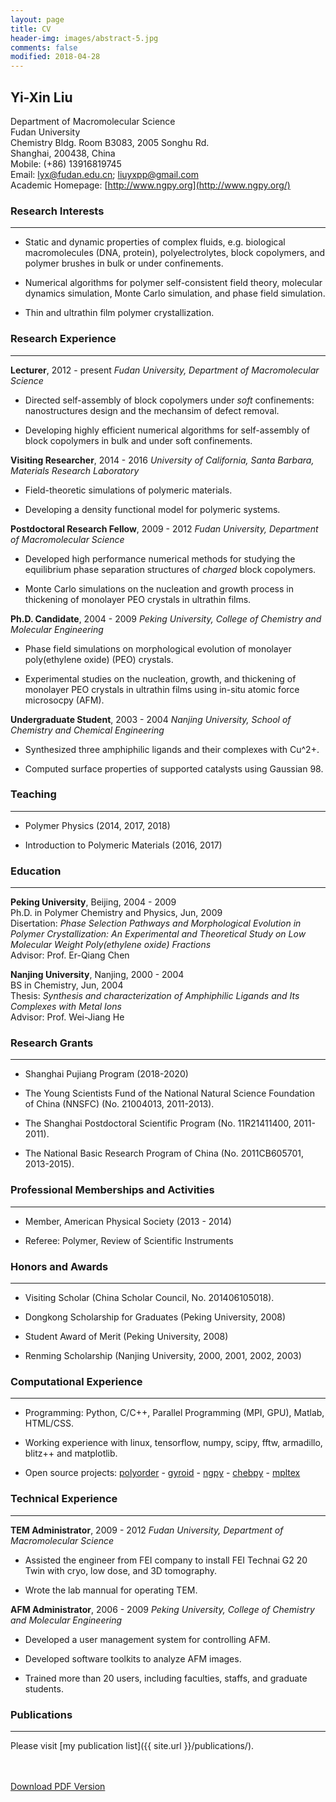 ```yaml
---
layout: page
title: CV
header-img: images/abstract-5.jpg
comments: false
modified: 2018-04-28
---
```


## Yi-Xin Liu

Department of Macromolecular Science  
Fudan University  
Chemistry Bldg. Room B3083, 2005 Songhu Rd.  
Shanghai, 200438, China  
Mobile: (+86) 13916819745  
Email: lyx@fudan.edu.cn; liuyxpp@gmail.com  
Academic Homepage: [http://www.ngpy.org](http://www.ngpy.org/)


### Research Interests
-----

- Static and dynamic properties of complex fluids, e.g. biological macromolecules (DNA, protein), polyelectrolytes, block copolymers, and polymer brushes in bulk or under confinements.

- Numerical algorithms for polymer self-consistent field theory, molecular dynamics simulation, Monte Carlo simulation, and phase field simulation.

- Thin and ultrathin film polymer crystallization.

### Research Experience
-----

**Lecturer**, 2012 - present
*Fudan University, Department of Macromolecular Science*

- Directed self-assembly of block copolymers under *soft* confinements: nanostructures design and the mechansim of defect removal.

- Developing highly efficient numerical algorithms for self-assembly of block copolymers in bulk and under soft confinements.

**Visiting Researcher**, 2014 - 2016
*University of California, Santa Barbara, Materials Research Laboratory*

- Field-theoretic simulations of polymeric materials.

- Developing a density functional model for polymeric systems. 

**Postdoctoral Research Fellow**, 2009 - 2012
*Fudan University, Department of Macromolecular Science*

- Developed high performance numerical methods for studying the equilibrium phase separation structures of *charged* block copolymers.

- Monte Carlo simulations on the nucleation and growth process in thickening of monolayer PEO crystals in ultrathin films.

**Ph.D. Candidate**, 2004 - 2009
*Peking University, College of Chemistry and Molecular Engineering*

- Phase field simulations on morphological evolution of monolayer poly(ethylene oxide) (PEO) crystals.

- Experimental studies on the nucleation, growth, and thickening of monolayer PEO crystals in ultrathin films using in-situ atomic force microsocpy (AFM).

**Undergraduate Student**, 2003 - 2004
*Nanjing University, School of Chemistry and Chemical Engineering*

- Synthesized three amphiphilic ligands and their complexes with Cu^2+.

- Computed surface properties of supported catalysts using Gaussian 98.

### Teaching
-----

- Polymer Physics (2014, 2017, 2018)

- Introduction to Polymeric Materials (2016, 2017)

### Education
-----

**Peking University**, Beijing, 2004 - 2009  
Ph.D. in Polymer Chemistry and Physics, Jun, 2009  
Disertation: *Phase Selection Pathways and Morphological Evolution in Polymer Crystallization: An Experimental and Theoretical Study on Low Molecular Weight Poly(ethylene oxide) Fractions*  
Advisor: Prof. Er-Qiang Chen

**Nanjing University**, Nanjing, 2000 - 2004  
BS in Chemistry, Jun, 2004  
Thesis: *Synthesis and characterization of Amphiphilic Ligands and Its Complexes with Metal Ions*  
Advisor: Prof. Wei-Jiang He

### Research Grants
-----

- Shanghai Pujiang Program (2018-2020)

- The Young Scientists Fund of the National Natural Science Foundation of China (NNSFC) (No. 21004013, 2011-2013).

- The Shanghai Postdoctoral Scientific Program (No. 11R21411400, 2011-2011).

- The National Basic Research Program of China (No. 2011CB605701, 2013-2015).

### Professional Memberships and Activities
-----

- Member, American Physical Society (2013 - 2014)

- Referee: Polymer, Review of Scientific Instruments

### Honors and Awards
-----

- Visiting Scholar (China Scholar Council, No. 201406105018).

- Dongkong Scholarship for Graduates (Peking University, 2008)

- Student Award of Merit (Peking University, 2008)

- Renming Scholarship (Nanjing University, 2000, 2001, 2002, 2003)

### Computational Experience
-----

- Programming: Python, C/C++, Parallel Programming (MPI, GPU), Matlab, HTML/CSS.

- Working experience with linux, tensorflow, numpy, scipy, fftw, armadillo, blitz++ and matplotlib.

- Open source projects: [polyorder](https://github.com/liuyxpp/polyorder) - [gyroid](https://pypi.org/project/gyroid/) - [ngpy](https://pypi.org/project/ngpy/) - [chebpy](https://pypi.org/project/chebpy/) - [mpltex](https://pypi.org/project/mpltex/)

### Technical Experience
-----

**TEM Administrator**, 2009 - 2012
*Fudan University, Department of Macromolecular Science*

- Assisted the engineer from FEI company to install FEI Technai G2 20 Twin with cryo, low dose, and 3D tomography.

- Wrote the lab mannual for operating TEM.

**AFM Administrator**, 2006 - 2009
*Peking University, College of Chemistry and Molecular Engineering*

- Developed a user management system for controlling AFM.

- Developed software toolkits to analyze AFM images.

- Trained more than 20 users, including faculties, staffs, and graduate students.

### Publications
-----

Please visit [my publication list]({{ site.url }}/publications/).

<div markdown="0">
    <br><br>
    <a href="{{ site.url }}/downloads/CV.pdf" class="btn btn-success">Download PDF Version</a>
</div>


